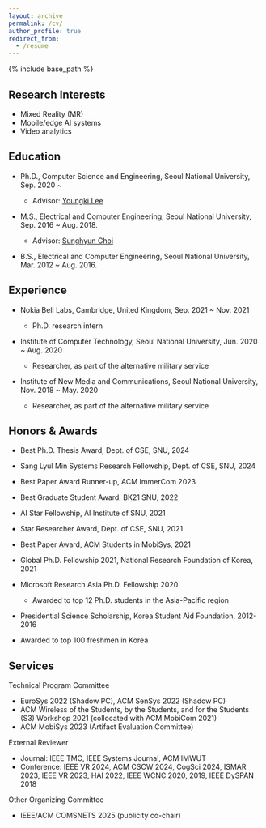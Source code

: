 ```yaml
---
layout: archive
permalink: /cv/
author_profile: true
redirect_from:
  - /resume
---
```


{% include base_path %}

## Research Interests

* Mixed Reality (MR)
* Mobile/edge AI systems
* Video analytics

## Education
* Ph.D., Computer Science and Engineering, Seoul National University, Sep. 2020 ~
  * Advisor: [Youngki Lee](http://youngkilee.blogspot.com/) 

* M.S., Electrical and Computer Engineering, Seoul National University, Sep. 2016 ~ Aug. 2018.
  * Advisor: [Sunghyun Choi](https://sites.google.com/view/sunghyun-chois-home) 

* B.S., Electrical and Computer Engineering, Seoul National University, Mar. 2012 ~ Aug. 2016.

## Experience
* Nokia Bell Labs, Cambridge, United Kingdom, Sep. 2021 ~ Nov. 2021
  * Ph.D. research intern

* Institute of Computer Technology, Seoul National University, Jun. 2020 ~ Aug. 2020
  * Researcher, as part of the alternative military service

* Institute of New Media and Communications, Seoul National University, Nov. 2018 ~ May. 2020
  * Researcher, as part of the alternative military service

## Honors & Awards

*	Best Ph.D. Thesis Award, Dept. of CSE, SNU, 2024
  
*	Sang Lyul Min Systems Research Fellowship, Dept. of CSE, SNU, 2024
  
*	Best Paper Award Runner-up, ACM ImmerCom 2023
  
*	Best Graduate Student Award, BK21 SNU, 2022
  
*	AI Star Fellowship, AI Institute of SNU, 2021
  
*	Star Researcher Award, Dept. of CSE, SNU, 2021
  
*	Best Paper Award, ACM Students in MobiSys, 2021
  
*	Global Ph.D. Fellowship 2021, National Research Foundation of Korea, 2021
  
*	Microsoft Research Asia Ph.D. Fellowship 2020
	* Awarded to top 12 Ph.D. students in the Asia-Pacific region
   
*	Presidential Science Scholarship, Korea Student Aid Foundation, 2012-2016 
  * Awarded to top 100 freshmen in Korea

## Services

Technical Program Committee	

*	EuroSys 2022 (Shadow PC), ACM SenSys 2022 (Shadow PC)
  *	ACM Wireless of the Students, by the Students, and for the Students (S3) Workshop 2021 (collocated with ACM MobiCom 2021)
  *	ACM MobiSys 2023 (Artifact Evaluation Committee)

External Reviewer	
  *	Journal: IEEE TMC, IEEE Systems Journal, ACM IMWUT
  *	Conference: IEEE VR 2024, ACM CSCW 2024, CogSci 2024, ISMAR 2023, IEEE VR 2023, HAI 2022, IEEE WCNC 2020, 2019, IEEE DySPAN 2018

Other Organizing Committee	
*	IEEE/ACM COMSNETS 2025 (publicity co-chair)

